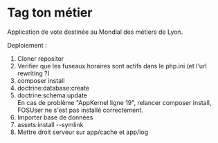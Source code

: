 Tag ton métier
=====
Application de vote destinée au Mondial des métiers de Lyon.  
  
Deploiement :  
1) Cloner repositor   
2) Verifier que les fuseaux horaires sont actifs dans le php.ini (et l'url rewriting ?)  
3) composer install  
4) doctrine:database:create  
5) doctrine:schema:update    
    En cas de problème "AppKernel ligne 19", relancer composer install, FOSUser ne s'est pas installé correctement.  
6) Importer base de données  
7) assets:install --symlink  
8) Mettre droit serveur sur app/cache et app/log  